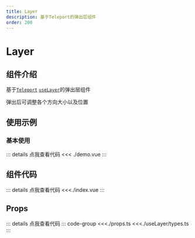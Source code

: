 ```yaml
---
title: Layer
description: 基于Teleport的弹出层组件
order: 200
---
```


# Layer

## 组件介绍

基于[`Teleport`](https://cn.vuejs.org/guide/built-ins/teleport.html#teleport) [`useLayer`](./useLayer/)的弹出层组件

弹出后可调整各个方向大小以及位置

## 使用示例

### 基本使用

<script setup>
import Demo from './demo.vue'
</script>
<ClientOnly>
<Demo />
</ClientOnly>

::: details 点我查看代码
<<< ./demo.vue
:::

## 组件代码

::: details 点我查看代码
<<<./index.vue
:::

## Props

::: details 点我查看代码
::: code-group
<<<./props.ts
<<<./useLayer/types.ts
:::
